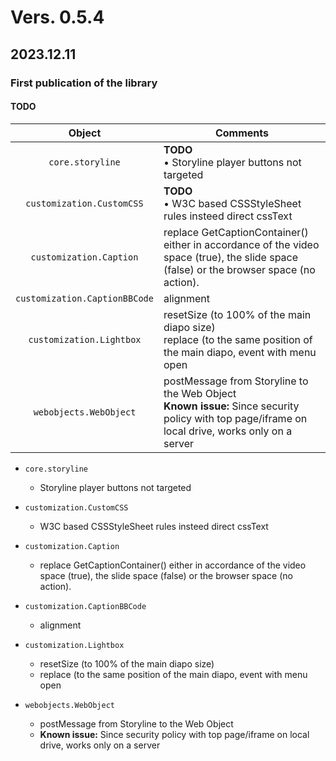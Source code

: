 # Vers. 0.5.4
## 2023.12.11
### **First publication of the library**
#### TODO



| Object | Comments |
| :----: | ------ |
| `core.storyline` | **TODO**<br>• Storyline player buttons not targeted   |
| `customization.CustomCSS` | **TODO**<br>• W3C based CSSStyleSheet rules insteed direct cssText |
| `customization.Caption` | replace GetCaptionContainer() either in accordance of the video space (true), the slide space (false) or the browser space (no action). |
| `customization.CaptionBBCode` | alignment |
| `customization.Lightbox` | resetSize (to 100% of the main diapo size)<br>replace (to the same position of the main diapo, event with menu open |
| `webobjects.WebObject` | postMessage from Storyline to the Web Object<br>**Known issue:** Since security policy with top page/iframe on local drive, works only on a server |



- `core.storyline`
  -   Storyline player buttons not targeted  
  
- `customization.CustomCSS`
  - W3C based CSSStyleSheet rules insteed direct cssText
 
- `customization.Caption`
  - replace GetCaptionContainer() either in accordance of the video space (true), the slide space (false) or the browser space (no action).

-  `customization.CaptionBBCode`
    -   alignment

-  `customization.Lightbox`
    -   resetSize (to 100% of the main diapo size)
    -   replace (to the same position of the main diapo, event with menu open
      
- `webobjects.WebObject` 
    -   postMessage from Storyline to the Web Object
    -   **Known issue:** Since security policy with top page/iframe on local drive, works only on a server
